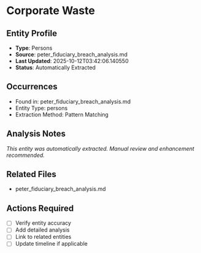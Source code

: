 # Corporate Waste

## Entity Profile
- **Type**: Persons
- **Source**: peter_fiduciary_breach_analysis.md
- **Last Updated**: 2025-10-12T03:42:06.140550
- **Status**: Automatically Extracted

## Occurrences
- Found in: peter_fiduciary_breach_analysis.md
- Entity Type: persons
- Extraction Method: Pattern Matching

## Analysis Notes
*This entity was automatically extracted. Manual review and enhancement recommended.*

## Related Files
- peter_fiduciary_breach_analysis.md

## Actions Required
- [ ] Verify entity accuracy
- [ ] Add detailed analysis
- [ ] Link to related entities
- [ ] Update timeline if applicable
